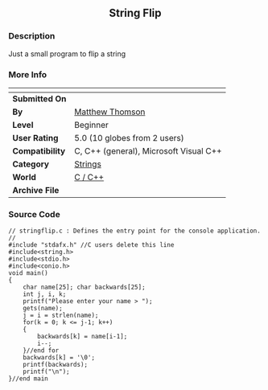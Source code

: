 ﻿<div align="center">

## String Flip


</div>

### Description

Just a small program to flip a string
 
### More Info
 


<span>             |<span>
---                |---
**Submitted On**   |
**By**             |[Matthew Thomson](https://github.com/Planet-Source-Code/PSCIndex/blob/master/ByAuthor/matthew-thomson.md)
**Level**          |Beginner
**User Rating**    |5.0 (10 globes from 2 users)
**Compatibility**  |C, C\+\+ \(general\), Microsoft Visual C\+\+
**Category**       |[Strings](https://github.com/Planet-Source-Code/PSCIndex/blob/master/ByCategory/strings__3-26.md)
**World**          |[C / C\+\+](https://github.com/Planet-Source-Code/PSCIndex/blob/master/ByWorld/c-c.md)
**Archive File**   |[](https://github.com/Planet-Source-Code/matthew-thomson-string-flip__3-1964/archive/master.zip)





### Source Code

```
// stringflip.c : Defines the entry point for the console application.
//
#include "stdafx.h" //C users delete this line
#include<string.h>
#include<stdio.h>
#include<conio.h>
void main()
{
	char name[25]; char backwards[25];
	int j, i, k;
	printf("Please enter your name > ");
	gets(name);
	j = i = strlen(name);
	for(k = 0; k <= j-1; k++)
	{
		backwards[k] = name[i-1];
		i--;
	}//end for
	backwards[k] = '\0';
	printf(backwards);
	printf("\n");
}//end main
```

